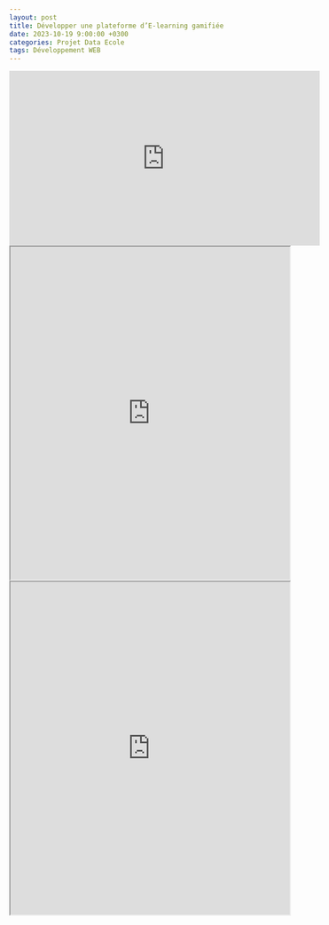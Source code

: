 ```yaml
---
layout: post
title: Développer une plateforme d’E-learning gamifiée
date: 2023-10-19 9:00:00 +0300
categories: Projet Data Ecole
tags: Développement WEB
---
```


<iframe width="560" height="315" src="https://www.youtube.com/embed/Jbz2f6dbmLk" frameborder="0" allowfullscreen></iframe>

<iframe src="https://drive.google.com/file/d/1pd1qaiUPj4b-vW9Vj8PD9DAeLnSSn2Fx/preview" width="100%" height="600px"></iframe>

<iframe src="https://drive.google.com/file/d/1cICkmDoNqa9cDwV3qRPPEPtq224K8_kONfirSyYv0pk/preview" width="100%" height="600px"></iframe>